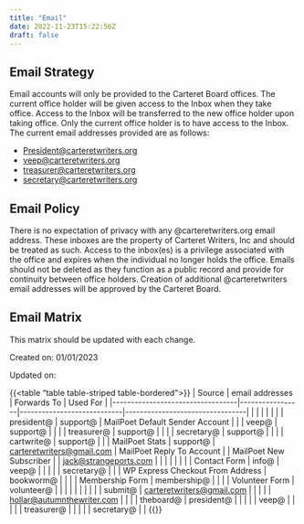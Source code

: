 ```yaml
---
title: "Email"
date: 2022-11-23T15:22:56Z
draft: false
---
```


## Email Strategy

Email accounts will only be provided to the Carteret Board offices. The current office holder will be given access to the Inbox when they take office. Access to the Inbox will be transferred to the new office holder upon taking office. Only the current office holder is to have access to the Inbox. The current email addresses provided are as follows:
- President@carteretwriters.org
- veep@carteretwriters.org
- treasurer@carteretwriters.org
- secretary@carteretwriters.org

## Email Policy

There is no expectation of privacy with any @carteretwriters.org email address. These inboxes are the property of Carteret Writers, Inc and should be treated as such. Access to the inbox(es) is a privilege associated with the office and expires when the individual no longer holds the office. Emails should not be deleted as they function as a public record and provide for continuity between office holders. Creation of additional @carteretwriters email addresses will be approved by the Carteret Board.

## Email Matrix

This matrix should be updated with each change.

Created on: 01/01/2023

Updated on: 

{{<table “table table-striped table-bordered">}}
| Source                           | email addresses | Forwards To                | Used For                        |
|----------------------------------|-----------------|----------------------------|---------------------------------|
|                                  |                 |                            |                                 |
|                                  | president@      | support@                   | MailPoet Default Sender Account |
|                                  | veep@           | support@                   |                                 |
|                                  | treasurer@      | support@                   |                                 |
|                                  | secretary@      | support@                   |                                 |
|                                  | cartwrite@      | support@                   |                                 |
| MailPoet Stats                   | support@        | carteretwriters@gmail.com  | MailPoet Reply To Account       |
| MailPoet New Subscriber          |                 | jack@strangeports.com      |                                 |
|                                  |                 |                            |                                 |
| Contact Form                     | info@           | veep@                      |                                 |
|                                  |                 | secretary@                 |                                 |
| WP Express Checkout From Address | bookworm@       |                            |                                 |
| Membership Form                  | membership@     |                            |                                 |
| Volunteer Form                   | volunteer@     |                            |                                 |
|                                  |                 |                            |                                 |
|                                  | submit@         | carteretwriters@gmail.com  |                                 |
|                                  |                 | hollar@autumnthewriter.com |                                 |
|                                  | theboard@       | president@                 |                                 |
|                                  |                 | veep@                      |                                 |
|                                  |                 | treasurer@                 |                                 |
|                                  |                 | secretary@                 |                                 |
{{</table>}}
